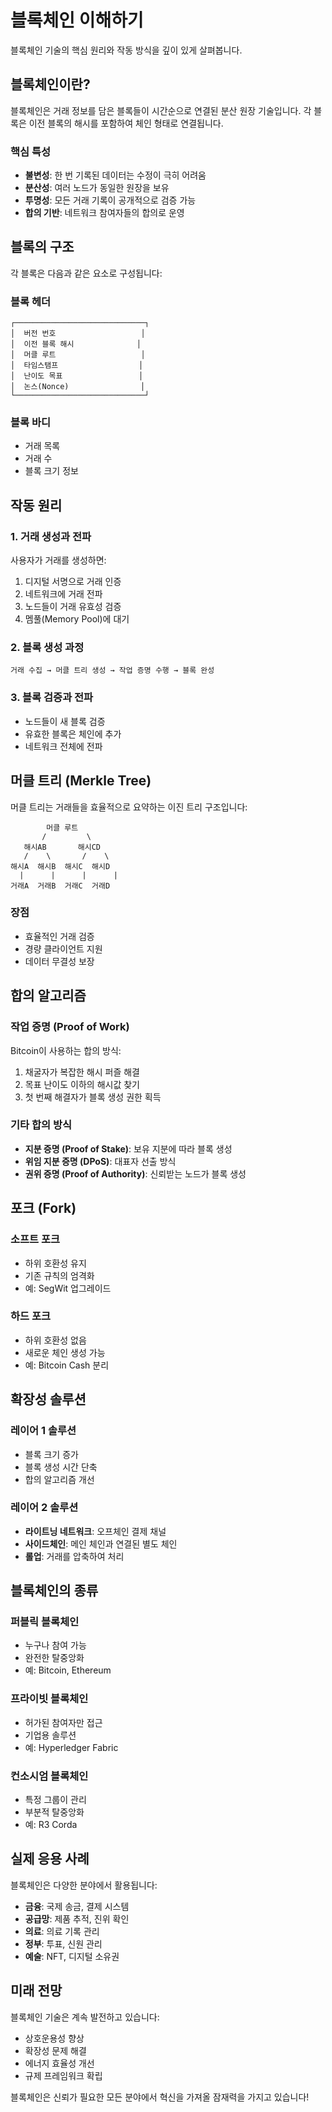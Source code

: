 # 블록체인 이해하기

블록체인 기술의 핵심 원리와 작동 방식을 깊이 있게 살펴봅니다.

## 블록체인이란?

블록체인은 거래 정보를 담은 블록들이 시간순으로 연결된 분산 원장 기술입니다. 각 블록은 이전 블록의 해시를 포함하여 체인 형태로 연결됩니다.

### 핵심 특성

- **불변성**: 한 번 기록된 데이터는 수정이 극히 어려움
- **분산성**: 여러 노드가 동일한 원장을 보유
- **투명성**: 모든 거래 기록이 공개적으로 검증 가능
- **합의 기반**: 네트워크 참여자들의 합의로 운영

## 블록의 구조

각 블록은 다음과 같은 요소로 구성됩니다:

### 블록 헤더
```
┌─────────────────────────────┐
│  버전 번호                   │
│  이전 블록 해시              │
│  머클 루트                   │
│  타임스탬프                  │
│  난이도 목표                 │
│  논스(Nonce)                │
└─────────────────────────────┘
```

### 블록 바디
- 거래 목록
- 거래 수
- 블록 크기 정보

## 작동 원리

### 1. 거래 생성과 전파

사용자가 거래를 생성하면:

1. 디지털 서명으로 거래 인증
2. 네트워크에 거래 전파
3. 노드들이 거래 유효성 검증
4. 멤풀(Memory Pool)에 대기

### 2. 블록 생성 과정

```
거래 수집 → 머클 트리 생성 → 작업 증명 수행 → 블록 완성
```

### 3. 블록 검증과 전파

- 노드들이 새 블록 검증
- 유효한 블록은 체인에 추가
- 네트워크 전체에 전파

## 머클 트리 (Merkle Tree)

머클 트리는 거래들을 효율적으로 요약하는 이진 트리 구조입니다:

```
        머클 루트
       /         \
   해시AB       해시CD
   /    \       /    \
해시A  해시B  해시C  해시D
  |      |      |      |
거래A  거래B  거래C  거래D
```

### 장점
- 효율적인 거래 검증
- 경량 클라이언트 지원
- 데이터 무결성 보장

## 합의 알고리즘

### 작업 증명 (Proof of Work)

Bitcoin이 사용하는 합의 방식:

1. 채굴자가 복잡한 해시 퍼즐 해결
2. 목표 난이도 이하의 해시값 찾기
3. 첫 번째 해결자가 블록 생성 권한 획득

### 기타 합의 방식

- **지분 증명 (Proof of Stake)**: 보유 지분에 따라 블록 생성
- **위임 지분 증명 (DPoS)**: 대표자 선출 방식
- **권위 증명 (Proof of Authority)**: 신뢰받는 노드가 블록 생성

## 포크 (Fork)

### 소프트 포크
- 하위 호환성 유지
- 기존 규칙의 엄격화
- 예: SegWit 업그레이드

### 하드 포크
- 하위 호환성 없음
- 새로운 체인 생성 가능
- 예: Bitcoin Cash 분리

## 확장성 솔루션

### 레이어 1 솔루션
- 블록 크기 증가
- 블록 생성 시간 단축
- 합의 알고리즘 개선

### 레이어 2 솔루션
- **라이트닝 네트워크**: 오프체인 결제 채널
- **사이드체인**: 메인 체인과 연결된 별도 체인
- **롤업**: 거래를 압축하여 처리

## 블록체인의 종류

### 퍼블릭 블록체인
- 누구나 참여 가능
- 완전한 탈중앙화
- 예: Bitcoin, Ethereum

### 프라이빗 블록체인
- 허가된 참여자만 접근
- 기업용 솔루션
- 예: Hyperledger Fabric

### 컨소시엄 블록체인
- 특정 그룹이 관리
- 부분적 탈중앙화
- 예: R3 Corda

## 실제 응용 사례

블록체인은 다양한 분야에서 활용됩니다:

- **금융**: 국제 송금, 결제 시스템
- **공급망**: 제품 추적, 진위 확인
- **의료**: 의료 기록 관리
- **정부**: 투표, 신원 관리
- **예술**: NFT, 디지털 소유권

## 미래 전망

블록체인 기술은 계속 발전하고 있습니다:

- 상호운용성 향상
- 확장성 문제 해결
- 에너지 효율성 개선
- 규제 프레임워크 확립

블록체인은 신뢰가 필요한 모든 분야에서 혁신을 가져올 잠재력을 가지고 있습니다!